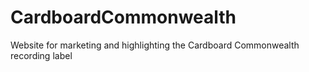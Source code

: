 # CardboardCommonwealth
Website for marketing and highlighting the Cardboard Commonwealth recording label
